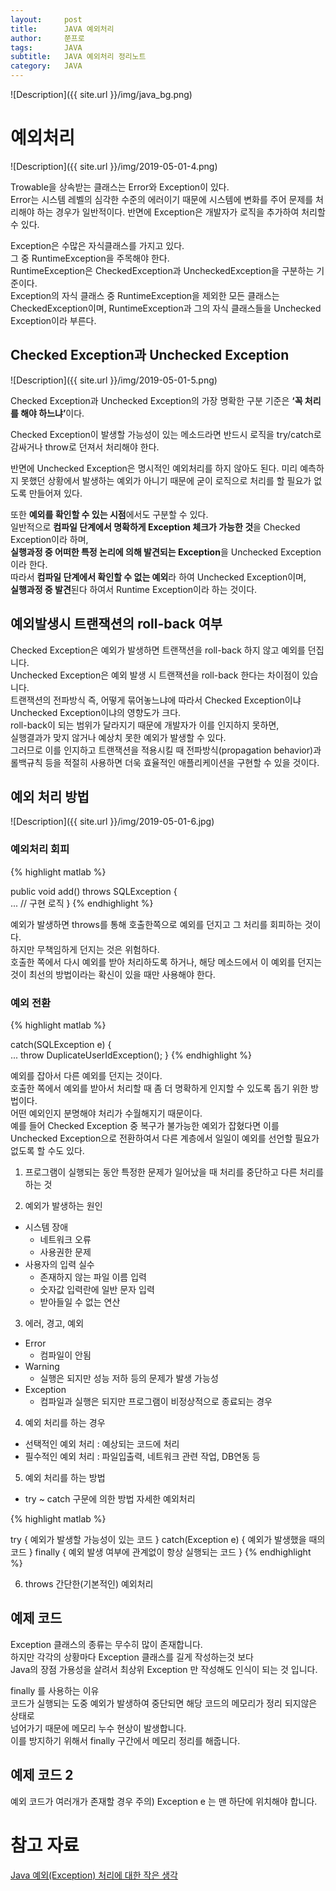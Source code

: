 ```yaml
---
layout:     post
title:      JAVA 예외처리
author:     쭌프로
tags:       JAVA
subtitle:   JAVA 예외처리 정리노트
category:   JAVA
---
```


<!-- Start Writing Below in Markdown -->

![Description]({{ site.url }}/img/java_bg.png)

# 예외처리

![Description]({{ site.url }}/img/2019-05-01-4.png)

Trowable을 상속받는 클래스는 Error와 Exception이 있다. <br/>
Error는 시스템 레벨의 심각한 수준의 에러이기 때문에 시스템에 변화를 주어 문제를 처리해야 하는 경우가 일반적이다. 
반면에 Exception은 개발자가 로직을 추가하여 처리할 수 있다.

Exception은 수많은 자식클래스를 가지고 있다. <br/> 
그 중 RuntimeException을 주목해야 한다. <br/>
RuntimeException은 CheckedException과 UncheckedException을 구분하는 기준이다. <br/>
Exception의 자식 클래스 중 RuntimeException을 제외한 모든 클래스는 CheckedException이며,
RuntimeException과 그의 자식 클래스들을 Unchecked Exception이라 부른다. 

## Checked Exception과 Unchecked Exception

![Description]({{ site.url }}/img/2019-05-01-5.png)

Checked Exception과 Unchecked Exception의 가장 명확한 구분 기준은 <b>‘꼭 처리를 해야 하느냐’</b>이다. <br/>

Checked Exception이 발생할 가능성이 있는 메소드라면 반드시 로직을 try/catch로 감싸거나 throw로 던져서 처리해야 한다. <br/>

반면에 Unchecked Exception은 명시적인 예외처리를 하지 않아도 된다.
미리 예측하지 못했던 상황에서 발생하는 예외가 아니기 때문에 굳이 로직으로 처리를 할 필요가 없도록 만들어져 있다.

또한 <b>예외를 확인할 수 있는 시점</b>에서도 구분할 수 있다. <br/>
일반적으로 <b>컴파일 단계에서 명확하게 Exception 체크가 가능한 것</b>을 Checked Exception이라 하며,  <br/>
<b>실행과정 중 어떠한 특정 논리에 의해 발견되는 Exception</b>을 Unchecked Exception이라 한다.  <br/>
따라서 <b>컴파일 단계에서 확인할 수 없는 예외</b>라 하여 Unchecked Exception이며,  <br/>
<b>실행과정 중 발견</b>된다 하여서 Runtime Exception이라 하는 것이다.

## 예외발생시 트랜잭션의 roll-back 여부

Checked Exception은 예외가 발생하면 트랜잭션을 roll-back 하지 않고 예외를 던집니다. <br/>
Unchecked Exception은 예외 발생 시 트랜잭션을 roll-back 한다는 차이점이 있습니다. <br/>
트랜잭션의 전파방식 즉, 어떻게 묶어놓느냐에 따라서 Checked Exception이냐 Unchecked Exception이냐의 영향도가 크다. <br/>
roll-back이 되는 범위가 달라지기 때문에 개발자가 이를 인지하지 못하면, <br/>
실행결과가 맞지 않거나 예상치 못한 예외가 발생할 수 있다. <br/>
그러므로 이를 인지하고 트랜잭션을 적용시킬 때 전파방식(propagation behavior)과 롤백규칙 등을 적절히 사용하면 더욱 효율적인 애플리케이션을 구현할 수 있을 것이다.

## 예외 처리 방법

![Description]({{ site.url }}/img/2019-05-01-6.jpg)

### 예외처리 회피

{% highlight matlab %}

  public void add() throws SQLException {  
    ... // 구현 로직
  }
{% endhighlight %}

예외가 발생하면 throws를 통해 호출한쪽으로 예외를 던지고 그 처리를 회피하는 것이다.  <br/>
하지만 무책임하게 던지는 것은 위험하다. <br/>
호출한 쪽에서 다시 예외를 받아 처리하도록 하거나, 해당 메소드에서 이 예외를 던지는 것이 최선의 방법이라는 확신이 있을 때만 사용해야 한다.

### 예외 전환

{% highlight matlab %}

  catch(SQLException e) {  
    ...
    throw DuplicateUserIdException();
  }
{% endhighlight %}

예외를 잡아서 다른 예외를 던지는 것이다. <br/>
호출한 쪽에서 예외를 받아서 처리할 때 좀 더 명확하게 인지할 수 있도록 돕기 위한 방법이다. <br/>
어떤 예외인지 분명해야 처리가 수월해지기 때문이다. <br/>
예를 들어 Checked Exception 중 복구가 불가능한 예외가 잡혔다면 이를 Unchecked Exception으로 전환하여서 다른 계층에서 일일이 예외를 선언할 필요가 없도록 할 수도 있다.

1. 프로그램이 실행되는 동안 특정한 문제가 일어났을 때 처리를 중단하고 다른 처리를 하는 것

2. 예외가 발생하는 원인
  - 시스템 장애
    - 네트워크 오류
    - 사용권한 문제
  - 사용자의 입력 실수
    - 존재하지 않는 파일 이름 입력
    - 숫자값 입력란에 일반 문자 입력
    - 받아들일 수 없는 연산
    
    
3. 에러, 경고, 예외
  - Error
    - 컴파일이 안됨
  - Warning
    - 실행은 되지만 성능 저하 등의 문제가 발생 가능성
  - Exception
    - 컴파일과 실행은 되지만 프로그램이 비정상적으로 종료되는 경우
    
    
4. 예외 처리를 하는 경우
  - 선택적인 예외 처리 : 예상되는 코드에 처리
  - 필수적인 예외 처리 : 파일입출력, 네트워크 관련 작업, DB연동 등
  
  
5. 예외 처리를 하는 방법
  - try ~ catch 구문에 의한 방법 자세한 예외처리
 
{% highlight matlab %}

  try { 
    예외가 발생할 가능성이 있는 코드
  } catch(Exception e) {
    예외가 발생했을 때의 코드
  } finally {
    예외 발생 여부에 관계없이 항상 실행되는 코드
  }
{% endhighlight %}
  
6. throws 간단한(기본적인) 예외처리
  
## 예제 코드

<script src="https://gist.github.com/alalstjr/96f7a91e2fcfa2e1c160f8c709003990.js"></script>

Exception 클래스의 종류는 무수히 많이 존재합니다. <br/>
하지만 각각의 상황마다 Exception 클래스를 길게 작성하는것 보다 <br/>
Java의 장점 가용성을 살려서 최상위 Exception 만 작성해도 인식이 되는 것 입니다. 

finally 를 사용하는 이유 <br/>
코드가 실행되는 도중 예외가 발생하여 중단되면 해당 코드의 메모리가 정리 되지않은 상태로 <br/>
넘어가기 때문에 메모리 누수 현상이 발생합니다. <br/>
이를 방지하기 위해서 finally 구간에서 메모리 정리를 해줍니다.

## 예제 코드 2

예외 코드가 여러개가 존재할 경우
주의) Exception e 는 맨 하단에 위치해야 합니다.

<script src="https://gist.github.com/alalstjr/c6a9dc26b76734697de26d1c67c2ccfa.js"></script>

# 참고 자료

<a href="http://www.nextree.co.kr/p3239/">Java 예외(Exception) 처리에 대한 작은 생각</a>
